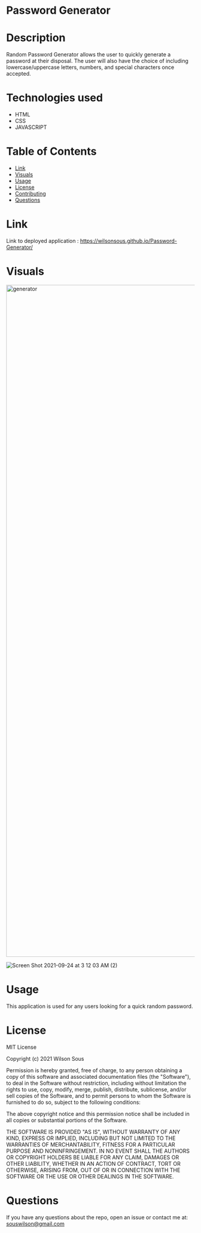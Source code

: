  # Password Generator

 # Description
   Random Password Generator allows the user to quickly generate a password at their disposal. The user will also have the choice of including lowercase/uppercase letters, numbers, and   special characters once accepted.
   
   # Technologies used
   - HTML
   - CSS
   - JAVASCRIPT
  

  # Table of Contents 
  * [Link](#Link)
  * [Visuals](#Visuals)
  * [Usage](#usage)
  * [License](#license)
  * [Contributing](#contributing)
  * [Questions](#questions)
  
  # Link 
  Link to deployed application : https://wilsonsous.github.io/Password-Generator/
  # Visuals
  <img width="1792" alt="generator" src="https://user-images.githubusercontent.com/78562158/134107660-2824c3e2-4057-4c00-a174-f2f53d19fe5e.png">
  
  ![Screen Shot 2021-09-24 at 3 12 03 AM (2)](https://user-images.githubusercontent.com/78562158/134633495-99da2d2b-de70-4382-b751-82b681054425.png)

  
  # Usage
  ​This application is used for any users looking for a quick random password.
  
  # License
MIT License

Copyright (c) 2021 Wilson Sous

Permission is hereby granted, free of charge, to any person obtaining a copy of this software and associated documentation files (the "Software"), to deal in the Software without restriction, including without limitation the rights to use, copy, modify, merge, publish, distribute, sublicense, and/or sell copies of the Software, and to permit persons to whom the Software is furnished to do so, subject to the following conditions:

The above copyright notice and this permission notice shall be included in all copies or substantial portions of the Software.

THE SOFTWARE IS PROVIDED "AS IS", WITHOUT WARRANTY OF ANY KIND, EXPRESS OR IMPLIED, INCLUDING BUT NOT LIMITED TO THE WARRANTIES OF MERCHANTABILITY, FITNESS FOR A PARTICULAR PURPOSE AND NONINFRINGEMENT. IN NO EVENT SHALL THE AUTHORS OR COPYRIGHT HOLDERS BE LIABLE FOR ANY CLAIM, DAMAGES OR OTHER LIABILITY, WHETHER IN AN ACTION OF CONTRACT, TORT OR OTHERWISE, ARISING FROM, OUT OF OR IN CONNECTION WITH THE SOFTWARE OR THE USE OR OTHER DEALINGS IN THE SOFTWARE.
  
  # Questions
  If you have any questions about the repo, open an issue or contact me at: souswilson@gmail.com
